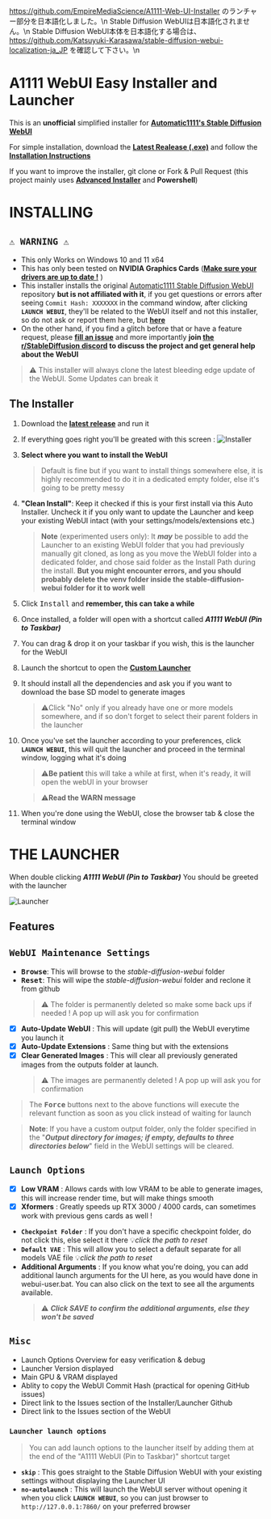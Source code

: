 https://github.com/EmpireMediaScience/A1111-Web-UI-Installer のランチャー部分を日本語化しました。\n
Stable Diffusion WebUIは日本語化されません。\n
Stable Diffusion WebUI本体を日本語化する場合は、 https://github.com/Katsuyuki-Karasawa/stable-diffusion-webui-localization-ja_JP を確認して下さい。\n

A1111 WebUI Easy Installer and Launcher
========================

This is an **unofficial** simplified installer for **[Automatic1111's Stable Diffusion WebUI](https://github.com/AUTOMATIC1111/stable-diffusion-webui)**

For simple installation, download the [**Latest Realease (.exe)**](https://github.com/EmpireMediaScience/A1111-Web-UI-Installer/releases) and follow the [**Installation Instructions**](#installing)

If you want to improve the installer, git clone or Fork & Pull Request (this project mainly uses [**Advanced Installer**](https://www.advancedinstaller.com/) and **Powershell**)

# INSTALLING

## **`⚠️ WARNING ⚠️`**

- This only Works on Windows 10 and 11 x64
- This has only been tested on **NVIDIA Graphics Cards** ([**Make sure your drivers are up to date !**](https://www.nvidia.com/download/index.aspx)
)
- This installer installs the original [Automatic1111 Stable Diffusion WebUI](https://github.com/AUTOMATIC1111/stable-diffusion-webui) repository **but is not affiliated with it**, if you get questions or errors after seeing `Commit Hash: XXXXXXX` in the command window, after clicking **`LAUNCH WEBUI`**, they'll be related to the WebUI itself and not this installer, so do not ask or report them here, but [**here**](https://github.com/AUTOMATIC1111/stable-diffusion-webui/issues/new/choose)
- On the other hand, if you find a glitch before that or have a feature request, please [**fill an issue**](https://github.com/EmpireMediaScience/A1111-Web-UI-Installer/issues) and more importantly **join [the r/StableDiffusion discord](https://discord.gg/vrfEcaBTRC) to discuss the project and get general help about the WebUI**
 > ⚠️ This installer will always clone the latest bleeding edge update of the WebUI. Some Updates can break it

## **The Installer**
1. Download the [**latest release**](https://github.com/EmpireMediaScience/A1111-Web-UI-Installer/releases) and run it
2. If everything goes right you'll be greated with this screen :
 ![Installer](./Media/Readme/Installer.png)

3. **Select where you want to install the WebUI**
   >Default is fine but if you want to install things somewhere else, it is highly recommended to do it in a dedicated empty folder, else it's going to be pretty messy
4. **"Clean Install"**: Keep it checked if this is your first install via this Auto Installer. Uncheck it if you only want to update the Launcher and keep your existing WebUI intact (with your settings/models/extensions etc.)
      >**Note** (experimented users only): It ***may*** be possible to add the Launcher to an existing WebUI folder that you had previously manually git cloned, as long as you move the WebUI folder into a dedicated folder, and chose said folder as the Install Path during the install. **But you might encounter errors, and you should probably delete the venv folder inside the stable-diffusion-webui folder for it to work well**
5. Click <kbd>Install</kbd> and **remember, this can take a while**
6.  Once installed, a folder will open with a shortcut called ***A1111 WebUI (Pin to Taskbar)***
7.  You can drag & drop it on your taskbar if you wish, this is the launcher for the WebUI
8.  Launch the shortcut to open the **[Custom Launcher](#the-launcher)**
9.  It should install all the dependencies and ask you if you want to download the base SD model to generate images
    >⚠️Click "No" only if you already have one or more models somewhere, and if so don't forget to select their parent folders in the launcher
10. Once you've set the launcher according to your preferences, click **`LAUNCH WEBUI`**, this will quit the launcher and proceed in the terminal window, logging what it's doing 
      >⚠️**Be patient** this will take a while at first, when it's ready, it will open the webUI in your browser

      >⚠️**Read the WARN message**
11. When you're done using the WebUI, close the browser tab & close the terminal window
    

# THE LAUNCHER

When double clicking ***A1111 WebUI (Pin to Taskbar)*** You should be greeted with the launcher

![Launcher](./Media/Readme/Launcher.png)

## Features

## **`WebUI Maintenance Settings`**
- **<kbd>Browse</kbd>**: This will browse to the *stable-diffusion-webui* folder
- **<kbd>Reset</kbd>**: This will wipe the *stable-diffusion-webui* folder and reclone it from github
   > ⚠️ The folder is permanently deleted so make some back ups if needed ! A pop up will ask you for confirmation
- [x] **Auto-Update WebUI** : This will update (git pull) the WebUI everytime you launch it
- [x] **Auto-Update Extensions** : Same thing but with the extensions
- [x] **Clear Generated Images** : This will clear all previously generated images from the outputs folder at launch.
   > ⚠️ The images are permanently deleted ! A pop up will ask you for confirmation

 > The **<kbd>Force</kbd>** buttons next to the above functions will execute the relevant function as soon as you click instead of waiting for launch

   >**Note**: If you have a custom output folder, only the folder specified in the  "***Output directory for images; if empty, defaults to three directories below***" field in the WebUI settings will  be cleared.
## **`Launch Options`**
- [x] **Low VRAM** : Allows cards with low VRAM to be able to generate images, this will increase render time, but will make things smooth
- [x] **Xformers** : Greatly speeds up RTX 3000 / 4000 cards, can sometimes work with previous gens cards as well !
- **`Checkpoint Folder`** : If you don't have a specific checkpoint folder, do not click this, else select it there 💡*click the path to reset*
- **`Default VAE`** : This will allow you to select a default separate for all models VAE file 💡*click the path to reset*
- **Additional Arguments** : If you know what you're doing, you can add additional launch arguments for the UI here, as you would have done in webui-user.bat. You can also click on the text to see all the arguments available. 
  >⚠️ ***Click SAVE to confirm the additional arguments, else they won't be saved***

## **`Misc`**
- Launch Options Overview for easy verification & debug
- Launcher Version displayed
- Main GPU & VRAM displayed
- Ablity to copy the WebUI Commit Hash (practical for opening GitHub issues)
- Direct link to the Issues section of the Installer/Launcher Github
- Direct link to the Issues section of the WebUI
### **`Launcher launch options`**
> You can add launch options to the launcher itself by adding them at the end of the "A1111 WebUI (Pin to Taskbar)" shortcut target
- **`skip`** : This goes straight to the Stable Diffusion WebUI with your existing settings without displaying the Launcher UI
- **`no-autolaunch`** : This will launch the WebUI server without opening it when you click **`LAUNCH WEBUI`**, so you can just browser to `http://127.0.0.1:7860/` on your preferred browser
